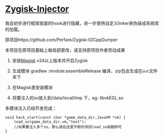 # [Zygisk-Injector](https://github.com/jiqiu2022/Zygisk-MyInjector)


我会初步进行框架层面的hook进行隐藏，进一步使用自定义linker来伪装成系统库的加载。

原项目https://github.com/Perfare/Zygisk-Il2CppDumper

本项目在原项目基础上做局部更改，请支持原项目作者劳动成果

1. 安装[Magisk](https://github.com/topjohnwu/Magisk) v24以上版本并开启Zygisk

2. 生成模块
   gradlew :module:assembleRelease 编译，zip包会生成在`out`文件夹下
3. 在Magisk里安装模块

4. 将要注入的so放入到/data/local/tmp 下，eg: libvkEGL.so


多模块注入已经开发完成：

```
void hack_start(const char *game_data_dir,JavaVM *vm) {
    load_so(game_data_dir,vm,"test");
    //如果要注入多个so，那么就在这里不断的添加load_so函数即可
}
```


   
